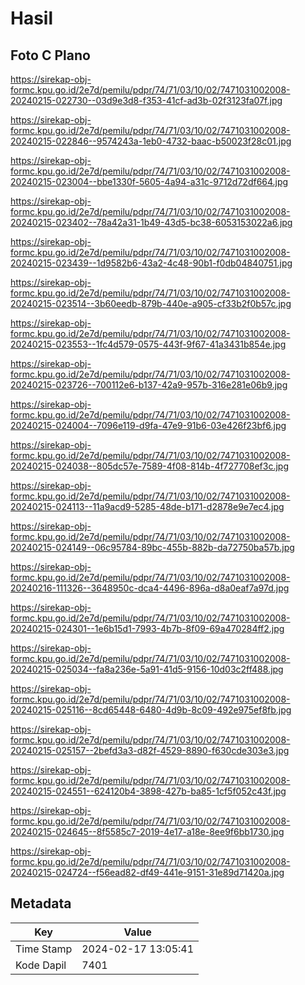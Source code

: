 # Hasil

## Foto C Plano

https://sirekap-obj-formc.kpu.go.id/2e7d/pemilu/pdpr/74/71/03/10/02/7471031002008-20240215-022730--03d9e3d8-f353-41cf-ad3b-02f3123fa07f.jpg

https://sirekap-obj-formc.kpu.go.id/2e7d/pemilu/pdpr/74/71/03/10/02/7471031002008-20240215-022846--9574243a-1eb0-4732-baac-b50023f28c01.jpg

https://sirekap-obj-formc.kpu.go.id/2e7d/pemilu/pdpr/74/71/03/10/02/7471031002008-20240215-023004--bbe1330f-5605-4a94-a31c-9712d72df664.jpg

https://sirekap-obj-formc.kpu.go.id/2e7d/pemilu/pdpr/74/71/03/10/02/7471031002008-20240215-023402--78a42a31-1b49-43d5-bc38-6053153022a6.jpg

https://sirekap-obj-formc.kpu.go.id/2e7d/pemilu/pdpr/74/71/03/10/02/7471031002008-20240215-023439--1d9582b6-43a2-4c48-90b1-f0db04840751.jpg

https://sirekap-obj-formc.kpu.go.id/2e7d/pemilu/pdpr/74/71/03/10/02/7471031002008-20240215-023514--3b60eedb-879b-440e-a905-cf33b2f0b57c.jpg

https://sirekap-obj-formc.kpu.go.id/2e7d/pemilu/pdpr/74/71/03/10/02/7471031002008-20240215-023553--1fc4d579-0575-443f-9f67-41a3431b854e.jpg

https://sirekap-obj-formc.kpu.go.id/2e7d/pemilu/pdpr/74/71/03/10/02/7471031002008-20240215-023726--700112e6-b137-42a9-957b-316e281e06b9.jpg

https://sirekap-obj-formc.kpu.go.id/2e7d/pemilu/pdpr/74/71/03/10/02/7471031002008-20240215-024004--7096e119-d9fa-47e9-91b6-03e426f23bf6.jpg

https://sirekap-obj-formc.kpu.go.id/2e7d/pemilu/pdpr/74/71/03/10/02/7471031002008-20240215-024038--805dc57e-7589-4f08-814b-4f727708ef3c.jpg

https://sirekap-obj-formc.kpu.go.id/2e7d/pemilu/pdpr/74/71/03/10/02/7471031002008-20240215-024113--11a9acd9-5285-48de-b171-d2878e9e7ec4.jpg

https://sirekap-obj-formc.kpu.go.id/2e7d/pemilu/pdpr/74/71/03/10/02/7471031002008-20240215-024149--06c95784-89bc-455b-882b-da72750ba57b.jpg

https://sirekap-obj-formc.kpu.go.id/2e7d/pemilu/pdpr/74/71/03/10/02/7471031002008-20240216-111326--3648950c-dca4-4496-896a-d8a0eaf7a97d.jpg

https://sirekap-obj-formc.kpu.go.id/2e7d/pemilu/pdpr/74/71/03/10/02/7471031002008-20240215-024301--1e6b15d1-7993-4b7b-8f09-69a470284ff2.jpg

https://sirekap-obj-formc.kpu.go.id/2e7d/pemilu/pdpr/74/71/03/10/02/7471031002008-20240215-025034--fa8a236e-5a91-41d5-9156-10d03c2ff488.jpg

https://sirekap-obj-formc.kpu.go.id/2e7d/pemilu/pdpr/74/71/03/10/02/7471031002008-20240215-025116--8cd65448-6480-4d9b-8c09-492e975ef8fb.jpg

https://sirekap-obj-formc.kpu.go.id/2e7d/pemilu/pdpr/74/71/03/10/02/7471031002008-20240215-025157--2befd3a3-d82f-4529-8890-f630cde303e3.jpg

https://sirekap-obj-formc.kpu.go.id/2e7d/pemilu/pdpr/74/71/03/10/02/7471031002008-20240215-024551--624120b4-3898-427b-ba85-1cf5f052c43f.jpg

https://sirekap-obj-formc.kpu.go.id/2e7d/pemilu/pdpr/74/71/03/10/02/7471031002008-20240215-024645--8f5585c7-2019-4e17-a18e-8ee9f6bb1730.jpg

https://sirekap-obj-formc.kpu.go.id/2e7d/pemilu/pdpr/74/71/03/10/02/7471031002008-20240215-024724--f56ead82-df49-441e-9151-31e89d71420a.jpg


## Metadata

| Key        | Value               |
| ---------- | ------------------- |
| Time Stamp | 2024-02-17 13:05:41 |
| Kode Dapil | 7401                |



